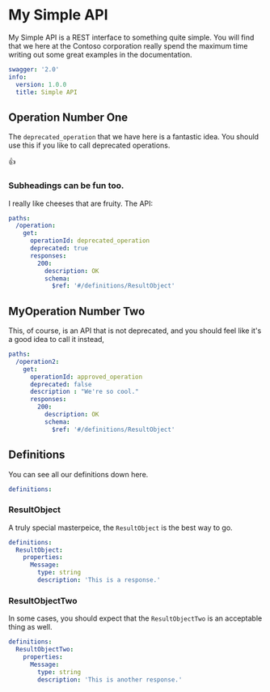 # My Simple API  

My Simple API is a REST interface to something quite simple. You will find that we 
here at the Contoso corporation really spend the maximum time writing out 
some great examples in the documentation.


``` yaml 
swagger: '2.0'
info:
  version: 1.0.0
  title: Simple API
```

## Operation Number One

The `deprecated_operation` that we have here is a fantastic idea. You should use this if you like to call deprecated operations. 

:+1:

### Subheadings can be fun too.

I really like cheeses that are fruity. The API:

``` yaml 
paths:
  /operation:
    get:
      operationId: deprecated_operation
      deprecated: true
      responses:
        200:
          description: OK
          schema:
            $ref: '#/definitions/ResultObject'
```

## MyOperation Number Two

This, of course, is an API that is not deprecated, and you should feel like it's a good idea to call it instead,

``` yaml
paths:
  /operation2:
    get:
      operationId: approved_operation
      deprecated: false
      description : "We're so cool." 
      responses:
        200:
          description: OK
          schema:
            $ref: '#/definitions/ResultObject'
```

## Definitions
You can see all our definitions down here.

``` yaml
definitions:
```

### ResultObject  

A truly special masterpeice, the `ResultObject` is the best way to go.

``` yaml
definitions:
  ResultObject:
    properties:
      Message:
        type: string
        description: 'This is a response.'
```

### ResultObjectTwo  

In some cases, you should expect that the `ResultObjectTwo` is an acceptable thing as well.

``` yaml
definitions:
  ResultObjectTwo:
    properties:
      Message:
        type: string
        description: 'This is another response.'
```